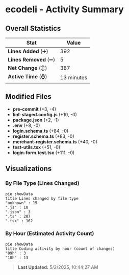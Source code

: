 # ecodeli - Activity Summary 

## Overall Statistics

| Stat                   | Value                                                             |
| ---------------------- | ----------------------------------------------------------------- |
| **Lines Added** (➕)   | 392                                          |
| **Lines Removed** (➖) | 5                                        |
| **Net Change** (↕)    | 387                |
| **Active Time** (⌚)   | 13 minutes |


## Modified Files
- **pre-commit** (+3, -4)
- **lint-staged.config.js** (+10, -0)
- **package.json** (+2, -1)
- **.env** (+8, -0)
- **login.schema.ts** (+84, -0)
- **register.schema.ts** (+83, -0)
- **merchant-register.schema.ts** (+40, -0)
- **test-utils.tsx** (+51, -0)
- **login-form.test.tsx** (+111, -0)

## Visualizations

### By File Type (Lines Changed)

```mermaid
pie showData
title Lines changed by file type
"unknown" : 15
".js" : 10
".json" : 3
".ts" : 207
".tsx" : 162
```

### By Hour (Estimated Activity Count)

```mermaid
pie showData
title Coding activity by hour (count of changes)
"09h" : 3
"10h" : 13
```


> **Last Updated:** 5/2/2025, 10:44:27 AM